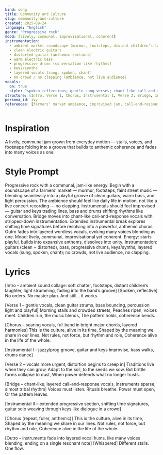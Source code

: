 ```yaml
---
kind: song
title: Community and Culture
slug: community-and-culture
created: 2025-09-24
language: "English"
genre: "Progressive rock"
mood: [lively, communal, improvisational, coherent]
instrumentation:
  - ambient market soundscape (murmur, footsteps, distant children’s laughter, light strumming)
  - clean electric guitars
  - distorted guitar (anthemic sections)
  - warm electric bass
  - progressive drums (conversation-like rhythms)
  - keys/synths
  - layered vocals (sung, spoken, chant)
  - no crowd / no clapping (ambience, not live audience)
vocals:
  on: true
  style: "spoken reflections; gentle sung verses; chant-like call-and-response; anthemic layered choruses; wordless-hum outro"
structure: [Intro, Verse 1, Chorus, Instrumental I, Verse 2, Bridge, Instrumental II, Chorus, Outro]
persona_id: ivy
references: [farmers’ market ambience, improvised jam, call-and-response, shifting time signatures, layered wordless vocals outro, no audience/clapping]
---
```


# Inspiration

A lively, communal jam grown from everyday motion — stalls, voices, and footsteps folding into a groove that builds to anthemic coherence and fades into many voices as one.

# Style Prompt

Progressive rock with a communal, jam-like energy. Begin with a soundscape of a farmers’ market — murmur, footsteps, faint street music — blending seamlessly into a playful groove of clean guitars, warm bass, and light percussion. The ambience should feel like daily life in motion, not like a live concert recording — no clapping. Instrumentals should feel improvised — guitar and keys trading lines, bass and drums shifting rhythms like conversation. Bridge moves into chant-like call-and-response vocals with stripped-down instrumentation. Extended instrumental break explores shifting time signatures before resolving into a powerful, anthemic chorus. Outro fades into layered wordless vocals, evoking many voices blending as one. Mood: lively, communal, improvisational yet coherent. Energy: starts playful, builds into expansive anthems, dissolves into unity. Instrumentation: guitars (clean + distorted), bass, progressive drums, keys/synths, layered vocals (sung, spoken, chant); no crowds, not live audience, no clapping.

# Lyrics

[Intro – ambient sound collage: soft chatter, footsteps, distant children’s laughter, light strumming, fading into the band’s groove]
[Spoken, reflective]
No orders.
No master plan.
And still… it works.

[Verse 1 – gentle vocals, clean guitar strums, bass bouncing, percussion light and playful]
Morning stalls and crowded streets,
Peaches ripen, voices meet.
Children run, the music blends,
The pattern holds, coherence bends.

[Chorus – soaring vocals, full band in bright major chords, layered harmonies]
This is the culture, alive in its time,
Shaped by the meaning we share in our lines.
Not rules, not force, but rhythm and role,
Coherence alive in the life of the whole.

[Instrumental I – jazzy/prog groove, guitar and keys improvise, bass walks, drums dance]

[Verse 2 – vocals more urgent, distortion begins to creep in]
Traditions live when they can grow,
Adapt to the soil, to the seeds we sow.
But brittle forms collapse to dust,
When power defends what no longer trusts.

[Bridge – chant-like, layered call-and-response vocals, instruments sparse, almost tribal rhythm]
Voices must listen.
Rituals breathe.
Power must open,
Or the pattern leaves.

[Instrumental II – extended progressive section, shifting time signatures, guitar solo weaving through keys like dialogue in a crowd]

[Chorus (repeat, fuller, anthemic)]
This is the culture, alive in its time,
Shaped by the meaning we share in our lines.
Not rules, not force, but rhythm and role,
Coherence alive in the life of the whole.

[Outro – instruments fade into layered vocal hums, like many voices blending, ending on a single resonant note]
[Whispered]
Different stalls. One flow.

